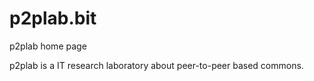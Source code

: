 # p2plab.bit

p2plab home page

p2plab is a IT research laboratory about peer-to-peer based commons.
